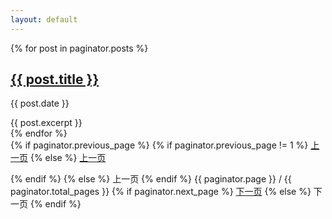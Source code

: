 ```yaml
---
layout: default
---
```


<!-- 
{% for post in site.posts %}
<div class="synopsis">
	<h2>{{ post.date | date_to_string }} </h2>
	<a href="{{ site.baseurl }}{{ post.url }}">{{ post.title }}</a>
	<p>{{ post.excerpt | strip_html }}</p>
</div>
{% endfor %}
 -->

<!-- 遍历分页后的文章 -->
{% for post in paginator.posts %}
<div class="synopsis">
<h2><a href="{{ site.baseurl }}{{ post.url }}">{{ post.title }}</a></h2>
<p class="author">
<span class="date">{{ post.date }}</span>
</p>
<div class="excerpt">
{{ post.excerpt }}
</div>
</div>
{% endfor %}

<!-- 分页链接 -->
<div class="pagination">
{% if paginator.previous_page %}
{% if paginator.previous_page != 1 %}
<a href="{{ site.baseurl }}/page{{ paginator.previous_page }}" class="">上一页</a>
{% else %}
<a href="{{ site.baseurl }}/" class="">上一页</a>

{% endif %}
{% else %}
<span class="">上一页</span>
{% endif %}
<span class="page_number ">{{ paginator.page }} / {{ paginator.total_pages }}</span>
{% if paginator.next_page %}
<a href="{{ site.baseurl }}/page{{ paginator.next_page }}" class="">下一页</a>
{% else %}
<span class="">下一页</span>
{% endif %}
</div>
